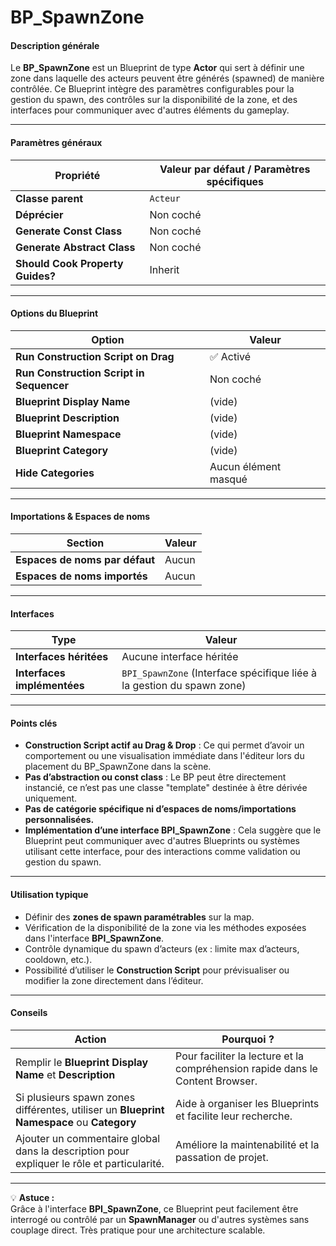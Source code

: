 # BP\_SpawnZone

#### Description générale

Le **BP\_SpawnZone** est un Blueprint de type **Actor** qui sert à définir une zone dans laquelle des acteurs peuvent être générés (spawned) de manière contrôlée. Ce Blueprint intègre des paramètres configurables pour la gestion du spawn, des contrôles sur la disponibilité de la zone, et des interfaces pour communiquer avec d'autres éléments du gameplay.

***

#### Paramètres généraux

| Propriété                        | Valeur par défaut / Paramètres spécifiques |
| -------------------------------- | ------------------------------------------ |
| **Classe parent**                | `Acteur`                                   |
| **Déprécier**                    | Non coché                                  |
| **Generate Const Class**         | Non coché                                  |
| **Generate Abstract Class**      | Non coché                                  |
| **Should Cook Property Guides?** | Inherit                                    |

***

#### Options du Blueprint

| Option                                   | Valeur               |
| ---------------------------------------- | -------------------- |
| **Run Construction Script on Drag**      | ✅ Activé             |
| **Run Construction Script in Sequencer** | Non coché            |
| **Blueprint Display Name**               | (vide)               |
| **Blueprint Description**                | (vide)               |
| **Blueprint Namespace**                  | (vide)               |
| **Blueprint Category**                   | (vide)               |
| **Hide Categories**                      | Aucun élément masqué |

***

#### Importations & Espaces de noms

| Section                        | Valeur |
| ------------------------------ | ------ |
| **Espaces de noms par défaut** | Aucun  |
| **Espaces de noms importés**   | Aucun  |

***

#### Interfaces

| Type                        | Valeur                                                                 |
| --------------------------- | ---------------------------------------------------------------------- |
| **Interfaces héritées**     | Aucune interface héritée                                               |
| **Interfaces implémentées** | `BPI_SpawnZone` (Interface spécifique liée à la gestion du spawn zone) |

***

#### Points clés

* **Construction Script actif au Drag & Drop** : Ce qui permet d’avoir un comportement ou une visualisation immédiate dans l'éditeur lors du placement du BP\_SpawnZone dans la scène.
* **Pas d’abstraction ou const class** : Le BP peut être directement instancié, ce n’est pas une classe "template" destinée à être dérivée uniquement.
* **Pas de catégorie spécifique ni d’espaces de noms/importations personnalisées.**
* **Implémentation d’une interface BPI\_SpawnZone** : Cela suggère que le Blueprint peut communiquer avec d'autres Blueprints ou systèmes utilisant cette interface, pour des interactions comme validation ou gestion du spawn.

***

#### Utilisation typique

* Définir des **zones de spawn paramétrables** sur la map.
* Vérification de la disponibilité de la zone via les méthodes exposées dans l'interface **BPI\_SpawnZone**.
* Contrôle dynamique du spawn d’acteurs (ex : limite max d’acteurs, cooldown, etc.).
* Possibilité d’utiliser le **Construction Script** pour prévisualiser ou modifier la zone directement dans l’éditeur.

***

#### Conseils

| Action                                                                                     | Pourquoi ?                                                                    |
| ------------------------------------------------------------------------------------------ | ----------------------------------------------------------------------------- |
| Remplir le **Blueprint Display Name** et **Description**                                   | Pour faciliter la lecture et la compréhension rapide dans le Content Browser. |
| Si plusieurs spawn zones différentes, utiliser un **Blueprint Namespace** ou **Category**  | Aide à organiser les Blueprints et facilite leur recherche.                   |
| Ajouter un commentaire global dans la description pour expliquer le rôle et particularité. | Améliore la maintenabilité et la passation de projet.                         |

***

💡 **Astuce :**\
Grâce à l'interface **BPI\_SpawnZone**, ce Blueprint peut facilement être interrogé ou contrôlé par un **SpawnManager** ou d'autres systèmes sans couplage direct. Très pratique pour une architecture scalable.

